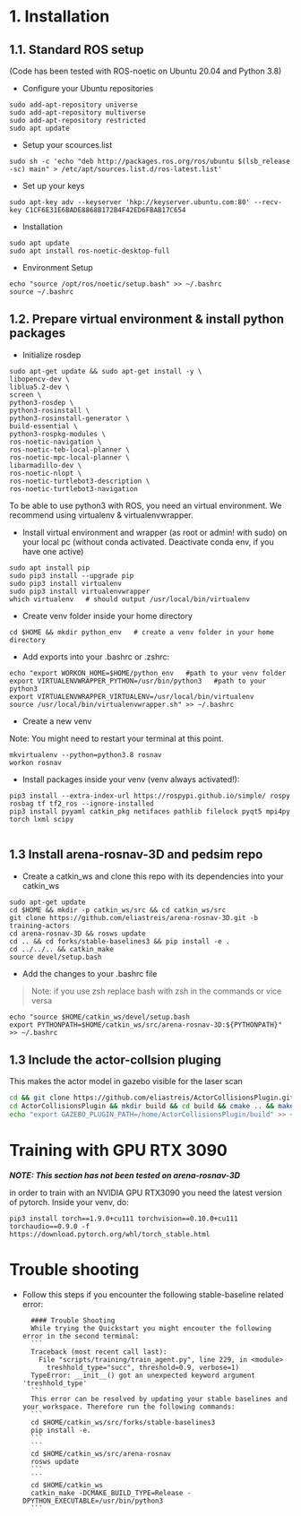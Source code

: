 # 1. Installation


## 1.1. Standard ROS setup

(Code has been tested with ROS-noetic on Ubuntu 20.04 and Python 3.8)

- Configure your Ubuntu repositories

```
sudo add-apt-repository universe
sudo add-apt-repository multiverse
sudo add-apt-repository restricted
sudo apt update
```

- Setup your scources.list

```
sudo sh -c 'echo "deb http://packages.ros.org/ros/ubuntu $(lsb_release -sc) main" > /etc/apt/sources.list.d/ros-latest.list'
```

- Set up your keys

```
sudo apt-key adv --keyserver 'hkp://keyserver.ubuntu.com:80' --recv-key C1CF6E31E6BADE8868B172B4F42ED6FBAB17C654
```

- Installation

```
sudo apt update
sudo apt install ros-noetic-desktop-full
```

- Environment Setup

```
echo "source /opt/ros/noetic/setup.bash" >> ~/.bashrc
source ~/.bashrc
```


## 1.2. Prepare virtual environment & install python packages
- Initialize rosdep

```
sudo apt-get update && sudo apt-get install -y \
libopencv-dev \
liblua5.2-dev \
screen \
python3-rosdep \
python3-rosinstall \
python3-rosinstall-generator \
build-essential \
python3-rospkg-modules \
ros-noetic-navigation \
ros-noetic-teb-local-planner \
ros-noetic-mpc-local-planner \
libarmadillo-dev \
ros-noetic-nlopt \
ros-noetic-turtlebot3-description \
ros-noetic-turtlebot3-navigation 
```

To be able to use python3 with ROS, you need an virtual environment. We recommend using virtualenv & virtualenvwrapper.

- Install virtual environment and wrapper (as root or admin! with sudo) on your local pc (without conda activated. Deactivate conda env, if you have one active)

```
sudo apt install pip
sudo pip3 install --upgrade pip
sudo pip3 install virtualenv
sudo pip3 install virtualenvwrapper
which virtualenv   # should output /usr/local/bin/virtualenv
```

- Create venv folder inside your home directory

```
cd $HOME && mkdir python_env   # create a venv folder in your home directory
```

- Add exports into your .bashrc or .zshrc:

```
echo "export WORKON_HOME=$HOME/python_env   #path to your venv folder
export VIRTUALENVWRAPPER_PYTHON=/usr/bin/python3   #path to your python3
export VIRTUALENVWRAPPER_VIRTUALENV=/usr/local/bin/virtualenv
source /usr/local/bin/virtualenvwrapper.sh" >> ~/.bashrc
```

- Create a new venv

Note: You might need to restart your terminal at this point.

```
mkvirtualenv --python=python3.8 rosnav
workon rosnav
```

- Install packages inside your venv (venv always activated!):

```
pip3 install --extra-index-url https://rospypi.github.io/simple/ rospy rosbag tf tf2_ros --ignore-installed
pip3 install pyyaml catkin_pkg netifaces pathlib filelock pyqt5 mpi4py torch lxml scipy 


```

## 1.3 Install arena-rosnav-3D and pedsim repo

- Create a catkin_ws and clone this repo with its dependencies into your catkin_ws

```
sudo apt-get update
cd $HOME && mkdir -p catkin_ws/src && cd catkin_ws/src
git clone https://github.com/eliastreis/arena-rosnav-3D.git -b training-actors
cd arena-rosnav-3D && rosws update
cd .. && cd forks/stable-baselines3 && pip install -e .
cd ../../.. && catkin_make
source devel/setup.bash
```

- Add the changes to your .bashrc file
> Note: if you use zsh replace bash with zsh in the commands or vice versa


```
echo "source $HOME/catkin_ws/devel/setup.bash
export PYTHONPATH=$HOME/catkin_ws/src/arena-rosnav-3D:${PYTHONPATH}" >> ~/.bashrc
```

## 1.3 Include the actor-collsion pluging
This makes the actor model in gazebo visible for the laser scan

```bash
cd && git clone https://github.com/eliastreis/ActorCollisionsPlugin.git
cd ActorCollisionsPlugin && mkdir build && cd build && cmake .. && make
echo "export GAZEBO_PLUGIN_PATH=/home/ActorCollisionsPlugin/build" >> ~/.bashrc
```


# Training with GPU RTX 3090
**_NOTE: This section has not been tested on arena-rosnav-3D_**

in order to train with an NVIDIA GPU RTX3090 you need the latest version of pytorch. Inside your venv, do:

```
pip3 install torch==1.9.0+cu111 torchvision==0.10.0+cu111 torchaudio==0.9.0 -f https://download.pytorch.org/whl/torch_stable.html
```

# Trouble shooting
- Follow this steps if you encounter the following stable-baseline related error:

        #### Trouble Shooting
        While trying the Quickstart you might encouter the following error in the second terminal:
        ```
        Traceback (most recent call last):
          File "scripts/training/train_agent.py", line 229, in <module>
            treshhold_type="succ", threshold=0.9, verbose=1)
        TypeError: __init__() got an unexpected keyword argument 'treshhold_type'
        ```
        This error can be resolved by updating your stable baselines and your workspace. Therefore run the following commands:
        ```
        cd $HOME/catkin_ws/src/forks/stable-baselines3
        pip install -e.
        ```
        ```
        cd $HOME/catkin_ws/src/arena-rosnav
        rosws update
        ```
        ```
        cd $HOME/catkin_ws
        catkin_make -DCMAKE_BUILD_TYPE=Release -DPYTHON_EXECUTABLE=/usr/bin/python3
        ```
